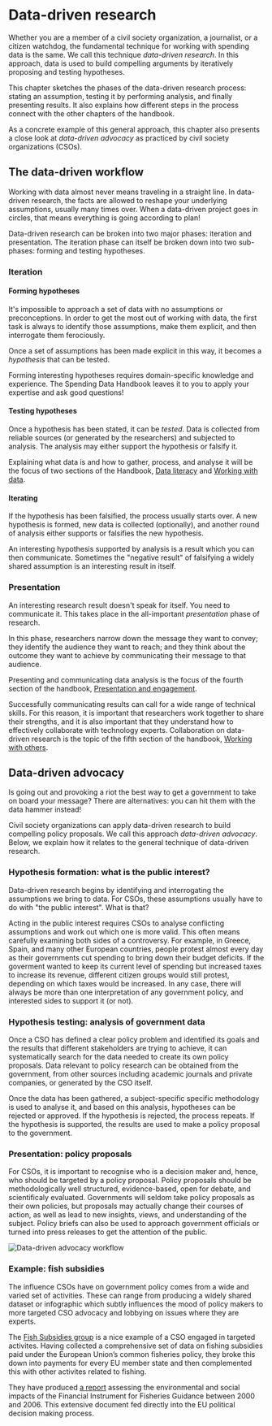 # Data-driven research

Whether you are a member of a civil society organization, a journalist, or a citizen watchdog, the fundamental technique for working with spending data is the same. We call this technique *data-driven research*. In this approach, data is used to build compelling arguments by iteratively proposing and testing hypotheses.

This chapter sketches the phases of the data-driven research process: stating an assumption, testing it by performing analysis, and finally presenting results. It also explains how different steps in the process connect with the other chapters of the handbook.

As a concrete example of this general approach, this chapter also presents a close look at *data-driven advocacy* as practiced by civil society organizations (CSOs).

## The data-driven workflow

Working with data almost never means traveling in a straight line. In data-driven research, the facts are allowed to reshape your underlying assumptions, usually many times over. When a data-driven project goes in circles, that means everything is going according to plan!

Data-driven research can be broken into two major phases: iteration and presentation. The iteration phase can itself be broken down into two sub-phases: forming and testing hypotheses.

### Iteration

#### Forming hypotheses

It's impossible to approach a set of data with no assumptions or preconceptions. In order to get the most out of working with data, the first task is always to identify those assumptions, make them explicit, and then interrogate them ferociously.

Once a set of assumptions has been made explicit in this way, it becomes a *hypothesis* that can be tested.

Forming interesting hypotheses requires domain-specific knowledge and experience. The Spending Data Handbook leaves it to you to apply your expertise and ask good questions!

#### Testing hypotheses

Once a hypothesis has been stated, it can be *tested*. Data is collected from reliable sources (or generated by the researchers) and subjected to analysis. The analysis may either support the hypothesis or falsify it.

Explaining what data is and how to gather, process, and analyse it will be the focus of two sections of the Handbook, [Data literacy](../types-of-spending-data/) and [Working with data](../data-processing-pipeline/).

#### Iterating

If the hypothesis has been falsified, the process usually starts over. A new hypothesis is formed, new data is collected (optionally), and another round of analysis either supports or falsifies the new hypothesis.

An interesting hypothesis supported by analysis is a result which you can then communicate. Sometimes the "negative result" of falsifying a widely shared assumption is an interesting result in itself.

### Presentation

An interesting research result doesn't speak for itself. You need to communicate it. This takes place in the all-important *presentation* phase of research.

In this phase, researchers narrow down the message they want to convey; they identify the audience they want to reach; and they think about the outcome they want to achieve by communicating their message to that audience.

Presenting and communicating data analysis is the focus of the fourth section of the handbook, [Presentation and engagement](../framing/).

Successfully communicating results can call for a wide range of technical skills. For this reason, it is important that researchers work together to share their strengths, and it is also important that they understand how to effectively collaborate with technology experts. Collaboration on data-driven research is the topic of the fifth section of the handbook, [Working with others](../why-collaborate/).

## Data-driven advocacy

Is going out and provoking a riot the best way to get a government to take on board your message? There are alternatives: you can hit them with the data hammer instead!

Civil society organizations can apply data-driven research to build compelling policy proposals. We call this approach *data-driven advocacy*. Below, we explain how it relates to the general technique of data-driven research.

### Hypothesis formation: what is the public interest?

Data-driven research begins by identifying and interrogating the assumptions we bring to data. For CSOs, these assumptions usually have to do with "the public interest". What is that?

Acting in the public interest requires CSOs to analyse conflicting assumptions and work out which one is more valid. This often means carefully examining both sides of a controversy. For example, in Greece, Spain, and many other European countries, people protest almost every day as their governments cut spending to bring down their budget deficits. If the goverment wanted to keep its current level of spending but increased taxes to increase its revenue, different citizen groups would still protest, depending on which taxes would be increased. In any case, there will always be more than one interpretation of any government policy, and interested sides to support it (or not).

### Hypothesis testing: analysis of government data

Once a CSO has defined a clear policy problem and identified its goals and the results that different stakeholders are trying to achieve, it can systematically search for the data needed to create its own policy proposals. Data relevant to policy research can be obtained from the government, from other sources including academic journals and private companies, or generated by the CSO itself.

Once the data has been gathered, a subject-specific specific methodology is used to analyse it, and based on this analysis, hypotheses can be rejected or approved. If the hypothesis is rejected, the process repeats. If the hypothesis is supported, the results are used to make a policy proposal to the government.

### Presentation: policy proposals

For CSOs, it is important to recognise who is a decision maker and, hence, who should be targeted by a policy proposal. Policy proposals should be methodologically well structured, evidence-based, open for debate, and scientificaly evaluated. Governments will seldom take policy proposals as their own policies, but proposals may actually change their courses of action, as well as lead to new insights, views, and understanding of the subject. Policy briefs can also be used to approach government officials or turned into press releases to get the attention of the public. 

![Data-driven advocacy workflow](http://i.imgur.com/tB2eAHb.jpg)

### Example: fish subsidies 

The influence CSOs have on government policy comes from a wide and varied set of activities. These can range from producing a widely shared dataset or infographic which subtly influences the mood of policy makers to more targeted CSO advocacy and lobbying on issues where they are experts.

The [Fish Subsidies group](http://fishsubsidy.org) is a nice example of a CSO engaged in targeted activites. Having collected a comprehensive set of data on fishing subsidies paid under the European Union’s common fisheries policy, they broke this down into payments for every EU member state and then complemented this with other activites related to fishing.

They have produced [a report](http://is.gd/XYPgq5) assessing the environmental and social impacts of the Financial Instrument for Fisheries Guidance between 2000 and 2006. This extensive document fed directly into the EU political decision making process.